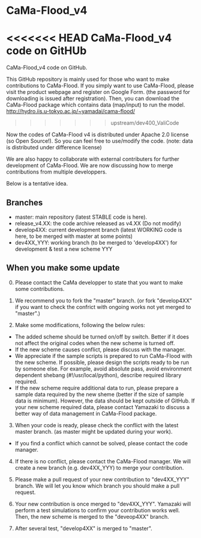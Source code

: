 # CaMa-Flood_v4
<<<<<<< HEAD
CaMa-Flood_v4 code on GitHUb
=======
CaMa-Flood_v4 code on GitHub.

This GitHub repository is mainly used for those who want to make contributions to CaMa-Flood.
If you simply want to use CaMa-Flood, please visit the product webpage and register on Google Form. (the password for downloading is issued after registration). Then, you can download the CaMa-Flood package which contains data (map/input) to run the model.
http://hydro.iis.u-tokyo.ac.jp/~yamadai/cama-flood/
>>>>>>> upstream/dev400_ValiCode

Now the codes of CaMa-Flood v4 is distributed under Apache 2.0 license (so Open Source!). 
So you can feel free to use/modify the code. (note: data is distributed under difference license)

We are also happy to collaborate with external contributers for further development of CaMa-Flood.
We are now discussing how to merge contributions from multiple developpers.

Below is a tentative idea.

## Branches
- master: main repository (latest STABLE code is here).
- release_v4.XX: the code archive released as v4.XX (Do not modify)
- develop4XX: current development branch (latest WORKING code is here, to be merged with master at some points)
- dev4XX_YYY: working branch (to be merged to 'develop4XX') for development & test a new scheme YYY


## When you make some update

0. Please contact the CaMa developper to state that you want to make some contributions.

1. We recommend you to fork the "master" branch. (or fork "develop4XX" if you want to check the confrict with ongoing works not yet merged to "master".)

2. Make some modifications, following the below rules:

- The added scheme should be turned on/off by switch. Better if it does not affect the original codes when the new scheme is turned off.
- If the new scheme causes conflict, please discuss with the manager.
- We appreciate if the sample scripts is prepared to run CaMa-Flood with the new scheme. If possible, please design the scripts ready to be run by someone else. For example, avoid absolute pass, avoid environment dependent shebang (#!/usr/local/python), describe required library required.
- If the new scheme require additional data to run, please prepare a sample data required by the new sheme (better if the size of sample data is minimum). However, the data should be kept outside of GitHub. If your new scheme required data, please contact Yamazaki to discuss a better way of data management in CaMa-Flood package.

3. When your code is ready, please check the conflict with the latest master branch. (as master might be updated during your work).
- If you find a conflict which cannot be solved, please contact the code manager.

4. If there is no conflict, please contact the CaMa-Flood manager. We will create a new branch (e.g. dev4XX_YYY) to merge your contribution.

5. Please make a pull request of your new contribution to "dev4XX_YYY" branch. We will let you know which branch you should make a pull request.

6. Your new contribution is once merged to "dev4XX_YYY". Yamazaki will perform a test simulations to confirm your contribution works well. Then, the new scheme is merged to the "deveop4XX" branch.

7. After several test, "develop4XX" is merged to "master". 

